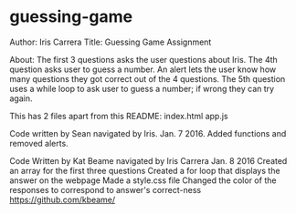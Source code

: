 # guessing-game
Author: Iris Carrera
Title: Guessing Game Assignment

About:
The first 3 questions asks the user questions about Iris.
The 4th question asks user to guess a number.
An alert lets the user know how many questions they got correct out of the 4 questions.
The 5th question uses a while loop to ask user to guess a number; if wrong they can try again.

This has 2 files apart from this README:
index.html
app.js

Code written by Sean navigated by Iris. Jan. 7 2016.
Added functions and removed alerts.

Code Written by Kat Beame navigated by Iris Carrera Jan. 8 2016
Created an array for the first three questions
Created a for loop that displays the answer on the webpage
Made a style.css file
Changed the color of the responses to correspond to answer's correct-ness
https://github.com/kbeame/
